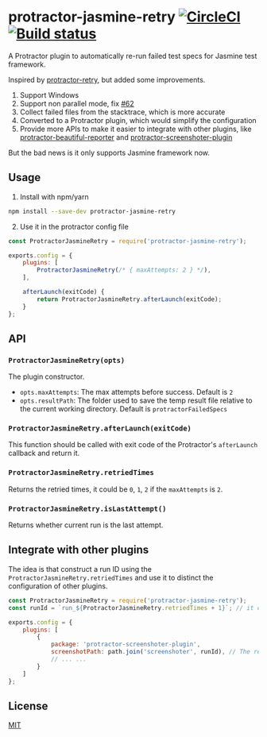 # protractor-jasmine-retry [![CircleCI](https://circleci.com/gh/yuezk/protractor-jasmine-retry.svg?style=svg)](https://circleci.com/gh/yuezk/protractor-jasmine-retry) [![Build status](https://ci.appveyor.com/api/projects/status/0xq9om9mbe67ew8u/branch/master?svg=true&passingText=Windows%20-%20OK&failingText=Windows%20-%20Fail)](https://ci.appveyor.com/project/yuezk/protractor-jasmine-retry/branch/master)

A Protractor plugin to automatically re-run failed test specs for Jasmine test framework.

Inspired by [protractor-retry](https://github.com/yahoo/protractor-retry), but added some improvements.

1. Support Windows
1. Support non parallel mode, fix [#62](https://github.com/yahoo/protractor-retry/issues/62)
1. Collect failed files from the stacktrace, which is more accurate
1. Converted to a Protractor plugin, which would simplify the configuration
1. Provide more APIs to make it easier to integrate with other plugins, like
[protractor-beautiful-reporter](https://www.npmjs.com/package/protractor-beautiful-reporter)
and [protractor-screenshoter-plugin](https://github.com/azachar/protractor-screenshoter-plugin)

But the bad news is it only supports Jasmine framework now.

## Usage

1. Install with npm/yarn
```sh
npm install --save-dev protractor-jasmine-retry
```

2. Use it in the protractor config file

```js
const ProtractorJasmineRetry = require('protractor-jasmine-retry'); 

exports.config = {
    plugins: [
        ProtractorJasmineRetry(/* { maxAttempts: 2 } */),
    ],

    afterLaunch(exitCode) {
        return ProtractorJasmineRetry.afterLaunch(exitCode);
    }
};
```

## API

### `ProtractorJasmineRetry(opts)`

The plugin constructor.

- `opts.maxAttempts`: The max attempts before success. Default is `2`
- `opts.resultPath`: The folder used to save the temp result file relative to the current working directory. Default is `protractorFailedSpecs`

### `ProtractorJasmineRetry.afterLaunch(exitCode)`

This function should be called with exit code of the Protractor's `afterLaunch` callback and return it.

### `ProtractorJasmineRetry.retriedTimes`

Returns the retried times, it could be `0`, `1`, `2` if the `maxAttempts` is `2`.

### `ProtractorJasmineRetry.isLastAttempt()`

Returns whether current run is the last attempt.

## Integrate with other plugins

The idea is that construct a run ID using the `ProtractorJasmineRetry.retriedTimes` and use it to distinct the configuration of other plugins.

```js
const ProtractorJasmineRetry = require('protractor-jasmine-retry'); 
const runId = `run_${ProtractorJasmineRetry.retriedTimes + 1}`; // it could be `run_1`, `run_2`, `run_3`...

exports.config = {
    plugins: [
        {
            package: 'protractor-screenshoter-plugin',
            screenshotPath: path.join('screenshoter', runId), // The reports can be saved in different folders
            // ... ...
        }
    ]
};
```

## License

[MIT](LICENSE)
